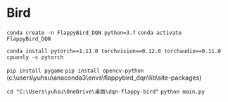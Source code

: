# Bird

`conda create -n FlappyBird_DQN python=3.7`
`conda activate FlappyBird_DQN`

`conda install pytorch==1.11.0 torchvision==0.12.0 torchaudio==0.11.0 cpuonly -c pytorch`

`pip install pygame`
`pip install opencv-python`
(c:\users\yuhsu\anaconda3\envs\flappybird_dqn\lib\site-packages)

`cd "C:\Users\yuhsu\OneDrive\桌面\dqn-flappy-bird"`
`python main.py`
